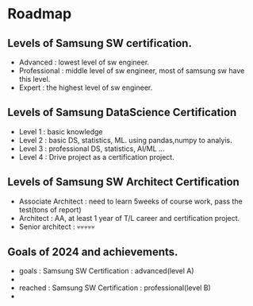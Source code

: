 # Roadmap

## Levels of Samsung SW certification.
* Advanced : lowest level of sw engineer.
* Professional : middle level of sw engineer, most of samsung sw have this level.
* Expert : the highest level of sw engineer.

## Levels of Samsung DataScience Certification
* Level 1 : basic knowledge
* Level 2 : basic DS, statistics, ML. using pandas,numpy to analyis.
* Level 3 : professional DS, statistics, AI/ML ...
* Level 4 : Drive project as a certification project.

## Levels of Samsung SW Architect Certification
* Associate Architect : need to learn 5weeks of course work, pass the test(tons of report)
* Architect : AA, at least 1 year of T/L career and certification project.
* Senior architect : 💀💀💀💀💀

## Goals of 2024 and achievements.
* goals : Samsung SW Certification : advanced(level A)
* 
* reached : Samsung SW Certification : professional(level B)
* 
 

